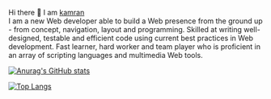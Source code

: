 Hi there 👋 I am [kamran](https://kamrank89.github.io/kamran89.github.io/)
<br>
I am a new Web developer able to build a Web presence from the ground up - from concept, navigation, layout and programming. Skilled at writing well-designed, testable and efficient code using current best practices in Web development. Fast learner, hard worker and team player who is proficient in an array of scripting languages and multimedia Web tools.

[![Anurag's GitHub stats](https://github-readme-stats.vercel.app/api?username=kamrank89&show_icons=true&theme=github_dark)](https://github.com/anuraghazra/github-readme-stats)

[![Top Langs](https://github-readme-stats.vercel.app/api/top-langs/?username=kamrank89&layout=compact&theme=github_dark)](https://github.com/anuraghazra/github-readme-stats)
